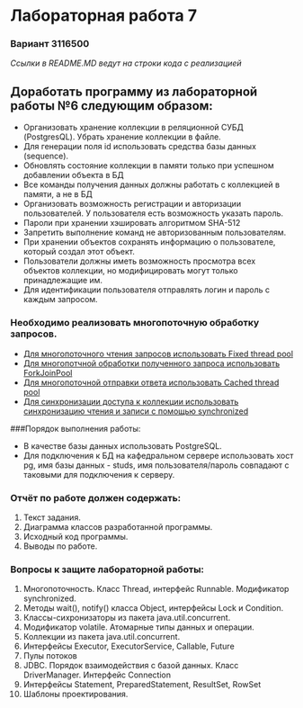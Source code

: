 # Лабораторная работа 7
### Вариант 3116500

*Ссылки в README.MD ведут на строки кода с реализацией*

## Доработать программу из лабораторной работы №6 следующим образом:

- Организовать хранение коллекции в реляционной СУБД (PostgresQL). Убрать хранение коллекции в файле.
- Для генерации поля id использовать средства базы данных (sequence).
- Обновлять состояние коллекции в памяти только при успешном добавлении объекта в БД
- Все команды получения данных должны работать с коллекцией в памяти, а не в БД
- Организовать возможность регистрации и авторизации пользователей. У пользователя есть возможность указать пароль.
- Пароли при хранении хэшировать алгоритмом SHA-512
- Запретить выполнение команд не авторизованным пользователям.
- При хранении объектов сохранять информацию о пользователе, который создал этот объект.
- Пользователи должны иметь возможность просмотра всех объектов коллекции, но модифицировать могут только принадлежащие им.
- Для идентификации пользователя отправлять логин и пароль с каждым запросом.

### Необходимо реализовать многопоточную обработку запросов.

- [Для многопоточного чтения запросов использовать Fixed thread pool](server/src/main/java/utility/Server.java?plain=1#L61)
- [Для многопотчной обработки полученного запроса использовать ForkJoinPool](server/src/main/java/managers/ConnectionManager.java?plain=1#L38)
- [Для многопоточной отправки ответа использовать Cached thread pool](server/src/main/java/managers/ConnectionManager.java?plain=1#L41)
- [Для синхронизации доступа к коллекции использовать синхронизацию чтения и записи с помощью synchronized](server/src/main/java/managers/CommandManager.java?plain=1#L70)

###Порядок выполнения работы:

- В качестве базы данных использовать PostgreSQL.
- Для подключения к БД на кафедральном сервере использовать хост pg, имя базы данных - studs, имя пользователя/пароль совпадают с таковыми для подключения к серверу.

### Отчёт по работе должен содержать:

1. Текст задания.
2. Диаграмма классов разработанной программы.
3. Исходный код программы.
4. Выводы по работе.

### Вопросы к защите лабораторной работы:

1. Многопоточность. Класс Thread, интерфейс Runnable. Модификатор synchronized.
2. Методы wait(), notify() класса Object, интерфейсы Lock и Condition.
3. Классы-сихронизаторы из пакета java.util.concurrent.
4. Модификатор volatile. Атомарные типы данных и операции.
5. Коллекции из пакета java.util.concurrent.
6. Интерфейсы Executor, ExecutorService, Callable, Future
7. Пулы потоков
8. JDBC. Порядок взаимодействия с базой данных. Класс DriverManager. Интерфейс Connection
9. Интерфейсы Statement, PreparedStatement, ResultSet, RowSet
10. Шаблоны проектирования.
